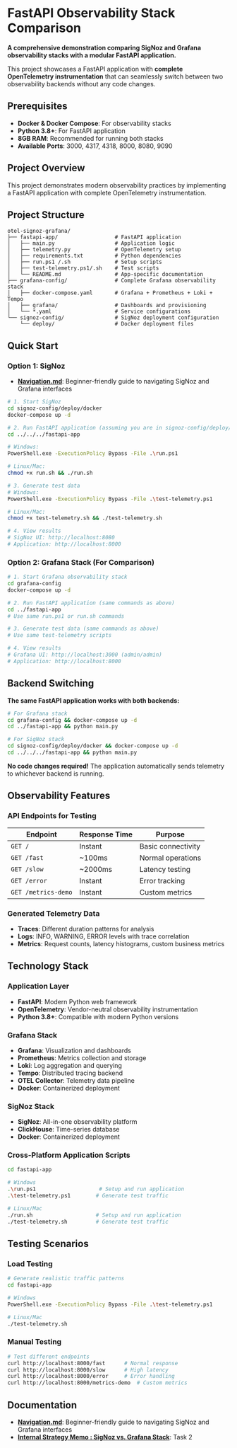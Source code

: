 # FastAPI Observability Stack Comparison

**A comprehensive demonstration comparing SigNoz and Grafana observability stacks with a modular FastAPI application.**

This project showcases a FastAPI application with **complete OpenTelemetry instrumentation** that can seamlessly switch between two observability backends without any code changes.

## Prerequisites

- **Docker & Docker Compose**: For observability stacks
- **Python 3.8+**: For FastAPI application
- **8GB RAM**: Recommended for running both stacks
- **Available Ports**: 3000, 4317, 4318, 8000, 8080, 9090

## Project Overview

This project demonstrates modern observability practices by implementing a FastAPI application with complete OpenTelemetry instrumentation. 

## Project Structure

```
otel-signoz-grafana/
├── fastapi-app/                  # FastAPI application
│   ├── main.py                   # Application logic
│   ├── telemetry.py              # OpenTelemetry setup
│   ├── requirements.txt          # Python dependencies
│   ├── run.ps1 /.sh              # Setup scripts
│   ├── test-telemetry.ps1/.sh    # Test scripts
│   └── README.md                 # App-specific documentation
├── grafana-config/               # Complete Grafana observability stack
│   ├── docker-compose.yaml       # Grafana + Prometheus + Loki + Tempo
│   ├── grafana/                  # Dashboards and provisioning
│   └── *.yaml                    # Service configurations
└── signoz-config/                # SigNoz deployment configuration
    └── deploy/                   # Docker deployment files
```

## Quick Start

### Option 1: SigNoz

- **[Navigation.md](./Navigation.md)**: Beginner-friendly guide to navigating SigNoz and Grafana interfaces

```bash
# 1. Start SigNoz
cd signoz-config/deploy/docker
docker-compose up -d

# 2. Run FastAPI application (assuming you are in signoz-config/deploy/docker directory)
cd ../../../fastapi-app

# Windows:
PowerShell.exe -ExecutionPolicy Bypass -File .\run.ps1

# Linux/Mac:
chmod +x run.sh && ./run.sh

# 3. Generate test data
# Windows:
PowerShell.exe -ExecutionPolicy Bypass -File .\test-telemetry.ps1

# Linux/Mac:
chmod +x test-telemetry.sh && ./test-telemetry.sh

# 4. View results
# SigNoz UI: http://localhost:8080
# Application: http://localhost:8000
```

### Option 2: Grafana Stack (For Comparison)

```bash
# 1. Start Grafana observability stack
cd grafana-config
docker-compose up -d

# 2. Run FastAPI application (same commands as above)
cd ../fastapi-app
# Use same run.ps1 or run.sh commands

# 3. Generate test data (same commands as above)
# Use same test-telemetry scripts

# 4. View results
# Grafana UI: http://localhost:3000 (admin/admin)
# Application: http://localhost:8000
```

## Backend Switching

**The same FastAPI application works with both backends:**

```bash
# For Grafana stack
cd grafana-config && docker-compose up -d
cd ../fastapi-app && python main.py

# For SigNoz stack  
cd signoz-config/deploy/docker && docker-compose up -d
cd ../../../fastapi-app && python main.py
```

**No code changes required!** The application automatically sends telemetry to whichever backend is running.

## Observability Features

### API Endpoints for Testing
| Endpoint | Response Time | Purpose |
|----------|---------------|---------|
| `GET /` | Instant | Basic connectivity |
| `GET /fast` | ~100ms | Normal operations |
| `GET /slow` | ~2000ms | Latency testing |
| `GET /error` | Instant | Error tracking |
| `GET /metrics-demo` | Instant | Custom metrics |

### Generated Telemetry Data
- **Traces**: Different duration patterns for analysis
- **Logs**: INFO, WARNING, ERROR levels with trace correlation
- **Metrics**: Request counts, latency histograms, custom business metrics

## Technology Stack

### Application Layer
- **FastAPI**: Modern Python web framework
- **OpenTelemetry**: Vendor-neutral observability instrumentation
- **Python 3.8+**: Compatible with modern Python versions

### Grafana Stack
- **Grafana**: Visualization and dashboards
- **Prometheus**: Metrics collection and storage
- **Loki**: Log aggregation and querying
- **Tempo**: Distributed tracing backend
- **OTEL Collector**: Telemetry data pipeline
- **Docker**: Containerized deployment

### SigNoz Stack
- **SigNoz**: All-in-one observability platform
- **ClickHouse**: Time-series database
- **Docker**: Containerized deployment

### Cross-Platform Application Scripts
```bash
cd fastapi-app

# Windows
.\run.ps1                    # Setup and run application
.\test-telemetry.ps1        # Generate test traffic

# Linux/Mac
./run.sh                    # Setup and run application  
./test-telemetry.sh         # Generate test traffic
```

## Testing Scenarios

### Load Testing
```bash
# Generate realistic traffic patterns
cd fastapi-app

# Windows
PowerShell.exe -ExecutionPolicy Bypass -File .\test-telemetry.ps1

# Linux/Mac  
./test-telemetry.sh
```

### Manual Testing
```bash
# Test different endpoints
curl http://localhost:8000/fast      # Normal response
curl http://localhost:8000/slow      # High latency
curl http://localhost:8000/error     # Error handling
curl http://localhost:8000/metrics-demo  # Custom metrics
```

## Documentation

- **[Navigation.md](./Navigation.md)**: Beginner-friendly guide to navigating SigNoz and Grafana interfaces
- **[Internal Strategy Memo : SigNoz vs. Grafana Stack](https://docs.google.com/document/d/1SpcPD3XoHWwqCjcA2Mg-yedPRkBPtJ9y4llgNwwEc-g/edit?usp=sharing)**: Task 2


